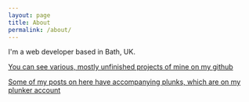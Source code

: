 ```yaml
---
layout: page
title: About
permalink: /about/
---
```


I'm a web developer based in Bath, UK. 

[You can see various, mostly unfinished projects of mine on my github](https://github.com/dafyddPrys)

[Some of my posts on here have accompanying plunks, which are on my plunker account](http://plnkr.co/users/dafyddPrys)


<script>
  (function(i,s,o,g,r,a,m){i['GoogleAnalyticsObject']=r;i[r]=i[r]||function(){
  (i[r].q=i[r].q||[]).push(arguments)},i[r].l=1*new Date();a=s.createElement(o),
  m=s.getElementsByTagName(o)[0];a.async=1;a.src=g;m.parentNode.insertBefore(a,m)
  })(window,document,'script','//www.google-analytics.com/analytics.js','ga');

  ga('create', 'UA-74116129-1', 'auto');
  ga('send', 'pageview');

</script>

